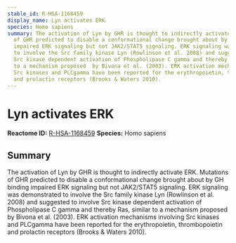 ```yaml
---
stable_id: R-HSA-1168459
display_name: Lyn activates ERK
species: Homo sapiens
summary: The activation of Lyn by GHR is thought to indirectly activate ERK. Mutations
  of GHR predicted to disable a conformational change brought about by GH binding
  impaired ERK signaling but not JAK2/STAT5 signaling. ERK signaling was demonstrated
  to involve the Src family kinase Lyn (Rowlinson et al. 2008) and suggested to involve
  Src kinase dependent activation of Phospholipase C gamma and thereby Ras, similar
  to a mechanism proposed  by Bivona et al. (2003). ERK activation mechanisms involving
  Src kinases and PLCgamma have been reported for the erythropoietin, thrombopoietin
  and prolactin receptors (Brooks & Waters 2010).
---
```


# Lyn activates ERK
**Reactome ID:** [R-HSA-1168459](https://reactome.org/content/detail/R-HSA-1168459)
**Species:** Homo sapiens

## Summary

The activation of Lyn by GHR is thought to indirectly activate ERK. Mutations of GHR predicted to disable a conformational change brought about by GH binding impaired ERK signaling but not JAK2/STAT5 signaling. ERK signaling was demonstrated to involve the Src family kinase Lyn (Rowlinson et al. 2008) and suggested to involve Src kinase dependent activation of Phospholipase C gamma and thereby Ras, similar to a mechanism proposed  by Bivona et al. (2003). ERK activation mechanisms involving Src kinases and PLCgamma have been reported for the erythropoietin, thrombopoietin and prolactin receptors (Brooks & Waters 2010).

